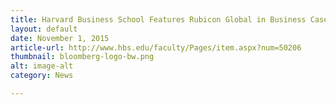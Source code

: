 ```yaml
---
title: Harvard Business School Features Rubicon Global in Business Case Study
layout: default
date: November 1, 2015
article-url: http://www.hbs.edu/faculty/Pages/item.aspx?num=50206
thumbnail: bloomberg-logo-bw.png
alt: image-alt
category: News

---
```

